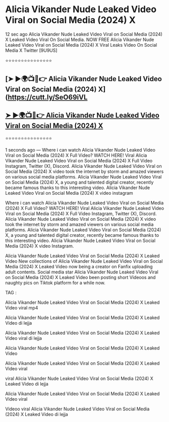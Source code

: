 ﻿# Alicia Vikander Nude Leaked Video Viral on Social Media (2024) X



12 sec ago Alicia Vikander Nude Leaked Video Viral on Social Media (2024) X Leaked Video Viral On Social Media. NOW FREE Alicia Vikander Nude Leaked Video Viral on Social Media (2024) X Viral Leaks Video On Social Media X Twitter [9U9US]

⭐⭐⭐⭐⭐⭐⭐⭐⭐⭐⭐⭐⭐⭐⭐

## [➤ ►🌍📺📱👉 Alicia Vikander Nude Leaked Video Viral on Social Media (2024) X](https://cutt.ly/SeO69iVL

## [➤ ►🌍📺📱👉 Alicia Vikander Nude Leaked Video Viral on Social Media (2024) X](https://cutt.ly/SeO69iVL)


⭐⭐⭐⭐⭐⭐⭐⭐⭐⭐⭐⭐⭐⭐⭐



1 seconds ago — Where i can watch Alicia Vikander Nude Leaked Video Viral on Social Media (2024) X Full Video? WATCH HERE! Viral Alicia Vikander Nude Leaked Video Viral on Social Media (2024) X Full Video Instagram, Twitter (X), Discord. Alicia Vikander Nude Leaked Video Viral on Social Media (2024) X video took the internet by storm and amazed viewers on various social media platforms. Alicia Vikander Nude Leaked Video Viral on Social Media (2024) X, a young and talented digital creator, recently became famous thanks to this interesting video. Alicia Vikander Nude Leaked Video Viral on Social Media (2024) X video instagram

Where i can watch Alicia Vikander Nude Leaked Video Viral on Social Media (2024) X Full Video? WATCH HERE! Viral Alicia Vikander Nude Leaked Video Viral on Social Media (2024) X Full Video Instagram, Twitter (X), Discord. Alicia Vikander Nude Leaked Video Viral on Social Media (2024) X video took the internet by storm and amazed viewers on various social media platforms. Alicia Vikander Nude Leaked Video Viral on Social Media (2024) X, a young and talented digital creator, recently became famous thanks to this interesting video. Alicia Vikander Nude Leaked Video Viral on Social Media (2024) X video Instagram.

Alicia Vikander Nude Leaked Video Viral on Social Media (2024) X Leaked Video New collections of Alicia Vikander Nude Leaked Video Viral on Social Media (2024) X Leaked Video now being a creator on Fanfix uploading adult contents. Social media star Alicia Vikander Nude Leaked Video Viral on Social Media (2024) X Leaked Video been posting short Videoos and naughty pics on Tiktok platform for a while now.

TAG :

 

Alicia Vikander Nude Leaked Video Viral on Social Media (2024) X Leaked Video viral mp4

 

Alicia Vikander Nude Leaked Video Viral on Social Media (2024) X Leaked Video di lejja

 

Alicia Vikander Nude Leaked Video Viral on Social Media (2024) X Leaked Video viral di lejja

 

Alicia Vikander Nude Leaked Video Viral on Social Media (2024) X Leaked Video

 

Alicia Vikander Nude Leaked Video Viral on Social Media (2024) X Leaked Video viral

 

viral Alicia Vikander Nude Leaked Video Viral on Social Media (2024) X Leaked Video di lejja

 

Alicia Vikander Nude Leaked Video Viral on Social Media (2024) X Leaked Video viral

 

Videoo viral Alicia Vikander Nude Leaked Video Viral on Social Media (2024) X Leaked Video di lejja